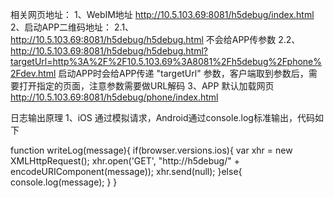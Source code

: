 相关网页地址：
1、WebIM地址 http://10.5.103.69:8081/h5debug/index.html
2、启动APP二维码地址：
   2.1、http://10.5.103.69:8081/h5debug/h5debug.html 
     不会给APP传参数
   2.2、http://10.5.103.69:8081/h5debug/h5debug.html?targetUrl=http%3A%2F%2F10.5.103.69%3A8081%2Fh5debug%2Fphone%2Fdev.html
     启动APP时会给APP传递 "targetUrl" 参数，客户端取到参数后，需要打开指定的页面，注意参数需要做URL解码
3、APP 默认加载网页 http://10.5.103.69:8081/h5debug/phone/index.html


日志输出原理
1、iOS 通过模拟请求，Android通过console.log标准输出，代码如下

function writeLog(message){
  if(browser.versions.ios){
     var xhr = new XMLHttpRequest();
     xhr.open('GET', "http://h5debug/" +
      encodeURIComponent(message));
     xhr.send(null);
  }else{
     console.log(message);
  }
}

